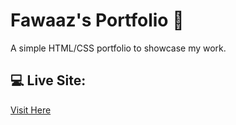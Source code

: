 # Fawaaz's Portfolio 🌟

A simple HTML/CSS portfolio to showcase my work.

## 💻 Live Site:
[Visit Here](https://fawaaz21buha.github.io/portfolio-site)